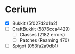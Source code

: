# Cerium
- [x] Bukkit (5f027d2d1a2)
- [ ] CraftBukkit (5876cca4429)
  - [ ] Classes (2182 errors)
  - [ ] Patches (Reaming 470)
- [ ] Spigot (053fa2a9db1)